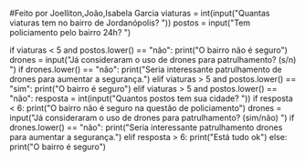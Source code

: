 #Feito por Joelliton,João,Isabela Garcia
viaturas = int(input("Quantas viaturas tem no bairro de Jordanópolis? "))
postos = input("Tem policiamento pelo bairro 24h? ")

if viaturas < 5 and postos.lower() == "não":
    print("O bairro não é seguro")
    drones = input("Já consideraram o uso de drones para patrulhamento? (s/n) ")
    if drones.lower() == "não":
        print("Seria interessante patrulhamento de drones para aumentar a segurança.")
elif viaturas > 5 and postos.lower() == "sim":
    print("O bairro é seguro")
elif viaturas > 5 and postos.lower() == "não":
    resposta = int(input("Quantos postos tem sua cidade? "))
    if resposta < 6:
        print("O bairro não é seguro na questão de policiamento")
        drones = input("Já consideraram o uso de drones para patrulhamento? (sim/não) ")
        if drones.lower() == "não":
            print("Seria interessante patrulhamento drones para aumentar a segurança.")
    elif resposta > 6:
        print("Está tudo ok")
else:
    print("O bairro é seguro")
